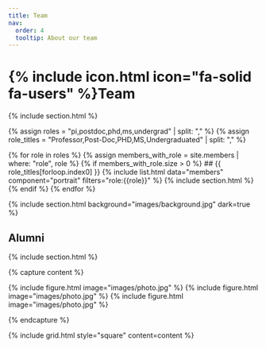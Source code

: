 ```yaml
---
title: Team
nav:
  order: 4
  tooltip: About our team
---
```


# {% include icon.html icon="fa-solid fa-users" %}Team

{% include section.html %}

{% assign roles = "pi,postdoc,phd,ms,undergrad" | split: "," %}
{% assign role_titles = "Professor,Post-Doc,PHD,MS,Undergraduated" | split: "," %}

{% for role in roles %}
  {% assign members_with_role = site.members | where: "role", role %}
  {% if members_with_role.size > 0 %}
    ## {{ role_titles[forloop.index0] }}
    {% include list.html data="members" component="portrait" filters="role:{{role}}" %}
    {% include section.html %}
  {% endif %}
{% endfor %}


{% include section.html background="images/background.jpg" dark=true %}

## Alumni

{% include section.html %}

{% capture content %}

{% include figure.html image="images/photo.jpg" %}
{% include figure.html image="images/photo.jpg" %}
{% include figure.html image="images/photo.jpg" %}

{% endcapture %}

{% include grid.html style="square" content=content %}
